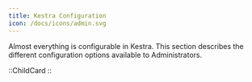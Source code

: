 ```yaml
---
title: Kestra Configuration
icon: /docs/icons/admin.svg
---
```


Almost everything is configurable in Kestra. This section describes the different configuration options available to Administrators.

::ChildCard
::

